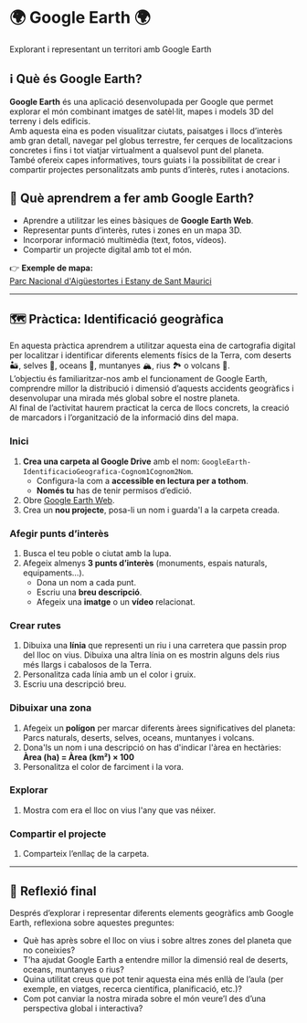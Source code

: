 # 🌍 Google Earth 🌍
Explorant i representant un territori amb Google Earth  

## ℹ️ Què és Google Earth?

**Google Earth** és una aplicació desenvolupada per Google que permet explorar el món combinant imatges de satèl·lit, mapes i models 3D del terreny i dels edificis.  
Amb aquesta eina es poden visualitzar ciutats, paisatges i llocs d’interès amb gran detall, navegar pel globus terrestre, fer cerques de localitzacions concretes i fins i tot viatjar virtualment a qualsevol punt del planeta.  
També ofereix capes informatives, tours guiats i la possibilitat de crear i compartir projectes personalitzats amb punts d’interès, rutes i anotacions.

## 📝 Què aprendrem a fer amb Google Earth?
- Aprendre a utilitzar les eines bàsiques de **Google Earth Web**.  
- Representar punts d’interès, rutes i zones en un mapa 3D.  
- Incorporar informació multimèdia (text, fotos, vídeos).  
- Compartir un projecte digital amb tot el món.  

👉 **Exemple de mapa:**  
[Parc Nacional d'Aigüestortes i Estany de Sant Maurici](https://earth.google.com/earth/d/1NiaSyJb2irwPMP9xzswIEO3UhrYjoT_O?usp=sharing)

---

## 🗺️ Pràctica: Identificació geogràfica

En aquesta pràctica aprendrem a utilitzar aquesta eina de cartografia digital per localitzar i identificar diferents elements físics de la Terra, com deserts 🏜️, selves 🌳, oceans 🌊, muntanyes 🏔️, rius 🏞️ o volcans 🌋.  
L’objectiu és familiaritzar-nos amb el funcionament de Google Earth, comprendre millor la distribució i dimensió d’aquests accidents geogràfics i desenvolupar una mirada més global sobre el nostre planeta.  
Al final de l’activitat haurem practicat la cerca de llocs concrets, la creació de marcadors i l’organització de la informació dins del mapa.

### Inici
1. **Crea una carpeta al Google Drive** amb el nom: `GoogleEarth-IdentificacioGeografica-Cognom1Cognom2Nom`.
   - Configura-la com a **accessible en lectura per a tothom**.
   - **Només tu** has de tenir permisos d’edició.
2. Obre [Google Earth Web](https://earth.google.com/web/).  
3. Crea un **nou projecte**, posa-li un nom i guarda'l a la carpeta creada.  

### Afegir punts d’interès
1. Busca el teu poble o ciutat amb la lupa.  
2. Afegeix almenys **3 punts d’interès** (monuments, espais naturals, equipaments…).  
   - Dona un nom a cada punt.  
   - Escriu una **breu descripció**.  
   - Afegeix una **imatge** o un **vídeo** relacionat.  

### Crear rutes
1. Dibuixa una **línia** que representi un riu i una carretera que passin prop del lloc on vius. Dibuixa una altra línia on es mostrin alguns dels rius més llargs i cabalosos de la Terra.
2. Personalitza cada línia amb un el color i gruix.  
3. Escriu una descripció breu.  

### Dibuixar una zona
1. Afegeix un **polígon** per marcar diferents àrees significatives del planeta: Parcs naturals, deserts, selves, oceans, muntanyes i volcans.  
2. Dona'ls un nom i una descripció on has d'indicar l'àrea en hectàries: **Àrea (ha) = Àrea (km²) × 100**
3. Personalitza el color de farciment i la vora.  

### Explorar
1. Mostra com era el lloc on vius l'any que vas néixer.

### Compartir el projecte
1. Comparteix l’enllaç de la carpeta.

---

## 🤔 Reflexió final

Després d’explorar i representar diferents elements geogràfics amb Google Earth, reflexiona sobre aquestes preguntes:

- Què has après sobre el lloc on vius i sobre altres zones del planeta que no coneixies?  
- T’ha ajudat Google Earth a entendre millor la dimensió real de deserts, oceans, muntanyes o rius?  
- Quina utilitat creus que pot tenir aquesta eina més enllà de l’aula (per exemple, en viatges, recerca científica, planificació, etc.)?  
- Com pot canviar la nostra mirada sobre el món veure’l des d’una perspectiva global i interactiva?
